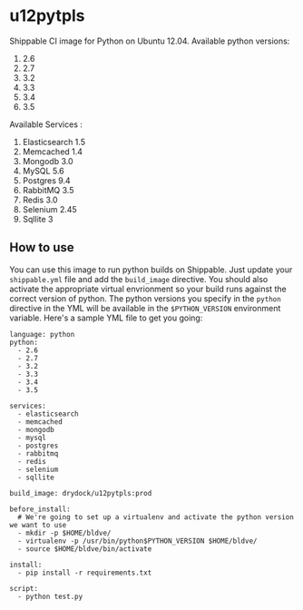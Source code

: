 # u12pytpls

Shippable CI image for Python on Ubuntu 12.04. Available python versions:

1. 2.6
2. 2.7 
3. 3.2
4. 3.3
5. 3.4
6. 3.5

Available Services :

1. Elasticsearch 1.5
2. Memcached 1.4
3. Mongodb 3.0
4. MySQL 5.6
5. Postgres 9.4
6. RabbitMQ 3.5
7. Redis 3.0
8. Selenium 2.45
9. Sqllite 3

## How to use
You can use this image to run python builds on Shippable. Just update your
`shippable.yml` file and add the `build_image` directive. You should also
activate the appropriate virtual envrionment so your build runs against the
correct version of python. The python versions you specify in the `python`
directive in the YML will be available in the `$PYTHON_VERSION` environment
variable. Here's a sample YML file to get you going:

````
language: python
python:
  - 2.6
  - 2.7
  - 3.2
  - 3.3
  - 3.4
  - 3.5
  
services:
  - elasticsearch
  - memcached
  - mongodb
  - mysql
  - postgres
  - rabbitmq
  - redis
  - selenium
  - sqllite
  
build_image: drydock/u12pytpls:prod

before_install:
  # We're going to set up a virtualenv and activate the python version we want to use
  - mkdir -p $HOME/bldve/
  - virtualenv -p /usr/bin/python$PYTHON_VERSION $HOME/bldve/
  - source $HOME/bldve/bin/activate

install:
  - pip install -r requirements.txt

script:
  - python test.py
